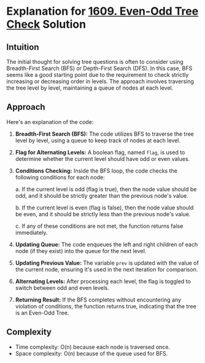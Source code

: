 # Explanation for [1609. Even-Odd Tree Check](https://leetcode.com/problems/even-odd-tree/description/?envType=daily-question&envId=2024-02-29) Solution

## Intuition

The initial thought for solving tree questions is often to consider using Breadth-First Search (BFS) or Depth-First Search (DFS). In this case, BFS seems like a good starting point due to the requirement to check strictly increasing or decreasing order in levels. The approach involves traversing the tree level by level, maintaining a queue of nodes at each level.

## Approach

Here's an explanation of the code:

1. **Breadth-First Search (BFS):** The code utilizes BFS to traverse the tree level by level, using a queue to keep track of nodes at each level.

2. **Flag for Alternating Levels:** A boolean flag, named `flag`, is used to determine whether the current level should have odd or even values.

3. **Conditions Checking:** Inside the BFS loop, the code checks the following conditions for each node:

   a. If the current level is odd (flag is true), then the node value should be odd, and it should be strictly greater than the previous node's value.
   
   b. If the current level is even (flag is false), then the node value should be even, and it should be strictly less than the previous node's value.

   c. If any of these conditions are not met, the function returns false immediately.

4. **Updating Queue:** The code enqueues the left and right children of each node (if they exist) into the queue for the next level.

5. **Updating Previous Value:** The variable `prev` is updated with the value of the current node, ensuring it's used in the next iteration for comparison.

6. **Alternating Levels:** After processing each level, the flag is toggled to switch between odd and even levels.

7. **Returning Result:** If the BFS completes without encountering any violation of conditions, the function returns true, indicating that the tree is an Even-Odd Tree.

## Complexity

- Time complexity: O(n) because each node is traversed once.
- Space complexity: O(n) because of the queue used for BFS.
